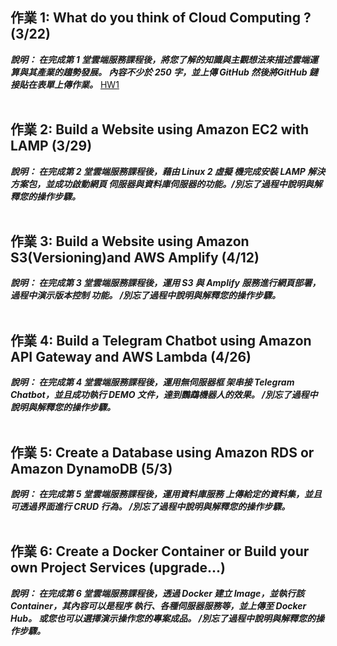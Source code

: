 ## 作業 1: What do you think of Cloud Computing ? (3/22) 

***說明：
在完成第 1 堂雲端服務課程後，將您了解的知識與主觀想法來描述雲端運算與其產業的趨勢發展。
內容不少於 250 字，並上傳 GitHub 然後將GitHub 鏈接貼在表單上傳作業。***
[HW1](https://github.com/leecyan144/Fintech/blob/main/HW1/README.md)
<br><br/>

## 作業 2: Build a Website using Amazon EC2 with LAMP (3/29)

***說明：
在完成第 2 堂雲端服務課程後，藉由 Linux 2 虛擬
機完成安裝 LAMP 解決方案包，並成功啟動網頁
伺服器與資料庫伺服器的功能。/別忘了過程中說明與解釋您的操作步驟。***
<br><br/>

## 作業 3: Build a Website using Amazon S3(Versioning)and AWS Amplify (4/12) 

***說明：
在完成第 3 堂雲端服務課程後，運用 S3 與
Amplify 服務進行網頁部署，過程中演示版本控制
功能。
/別忘了過程中說明與解釋您的操作步驟。***
<br><br/>

## 作業 4: Build a Telegram Chatbot using Amazon API Gateway and AWS Lambda (4/26)

***說明：
在完成第 4 堂雲端服務課程後，運用無伺服器框
架串接 Telegram Chatbot，並且成功執行 DEMO
文件，達到鸚鵡機器人的效果。
/別忘了過程中說明與解釋您的操作步驟。***
<br><br/>

## 作業 5: Create a Database using Amazon RDS or Amazon DynamoDB (5/3)

***說明：
在完成第 5 堂雲端服務課程後，運用資料庫服務
上傳給定的資料集，並且可透過界面進行 CRUD
行為。
/別忘了過程中說明與解釋您的操作步驟。***
<br><br/>

## 作業 6: Create a Docker Container or Build your own Project Services (upgrade...)

***說明：
在完成第 6 堂雲端服務課程後，透過 Docker 建立
Image，並執行該 Container，其內容可以是程序
執行、各種伺服器服務等，並上傳至 Docker Hub。
或您也可以選擇演示操作您的專案成品。
/別忘了過程中說明與解釋您的操作步驟。***
